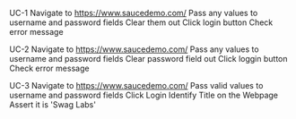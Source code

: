UC-1
Navigate to https://www.saucedemo.com/
Pass any values to username and password fields
Clear them out
Click login button
Check error message

UC-2
Navigate to https://www.saucedemo.com/
Pass any values to username and password fields
Clear password field out
Click loggin button
Check error message

UC-3
Navigate to https://www.saucedemo.com/
Pass valid values to username and password fields
Click Login
Identify Title on the Webpage
Assert it is 'Swag Labs'
